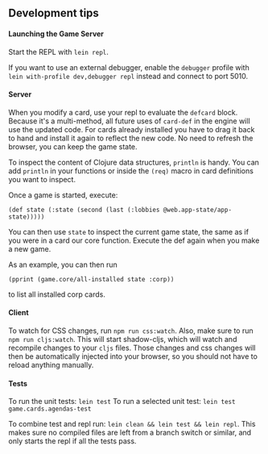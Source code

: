 ## Development tips

#### Launching the Game Server

Start the REPL with `lein repl`.

If you want to use an external debugger, enable the `debugger` profile with `lein with-profile dev,debugger repl` instead and connect to port 5010.


#### Server

When you modify a card, use your repl to evaluate the `defcard` block. Because it's a multi-method, all future uses of `card-def` in the engine will use the updated code. For cards already installed you have to drag it back to hand and install it again to reflect the new code. No need to refresh the browser, you can keep the game state.

To inspect the content of Clojure data structures, `println` is handy. You can add `println` in your functions or inside the `(req)` macro in card definitions you want to inspect.

Once a game is started, execute:

    (def state (:state (second (last (:lobbies @web.app-state/app-state)))))

You can then use `state` to inspect the current game state, the same as if you were in a card our core function. Execute the def again when you make a new game.

As an example, you can then run

    (pprint (game.core/all-installed state :corp))

to list all installed corp cards.

#### Client

To watch for CSS changes, run `npm run css:watch`. Also, make sure to run `npm run cljs:watch`. This will start shadow-cljs, which will watch and recompile changes to your `cljs` files. Those changes and css changes will then be automatically injected into your browser, so you should not have to reload anything manually.


#### Tests

To run the unit tests: `lein test` To run a selected unit test: `lein test game.cards.agendas-test`

To combine test and repl run: `lein clean && lein test && lein repl`. This makes sure no compiled files are left from a branch switch or similar, and only starts the repl if all the tests pass.